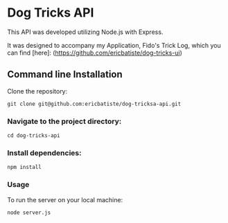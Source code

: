 # Dog Tricks API

This API was developed utilizing Node.js with Express. 

It was designed to accompany my Application, Fido's Trick Log, which you can find [here]: (https://github.com/ericbatiste/dog-tricks-ui) 


## Command line Installation
Clone the repository:

`git clone git@github.com:ericbatiste/dog-tricksa-api.git`

### Navigate to the project directory:

`cd dog-tricks-api`

### Install dependencies:

`npm install`

### Usage

To run the server on your local machine:

`node server.js`